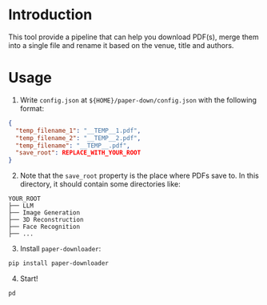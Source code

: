 # Introduction
This tool provide a pipeline that can help you download PDF(s), merge them into a single file and rename it based on the venue, title and authors.

# Usage
1. Write `config.json` at `${HOME}/paper-down/config.json` with the following format:

```json
{
  "temp_filename_1": "__TEMP__1.pdf",
  "temp_filename_2": "__TEMP__2.pdf",
  "temp_filename": "__TEMP__.pdf",
  "save_root": REPLACE_WITH_YOUR_ROOT
}
```

2. Note that the `save_root` property is the place where PDFs save to.
In this directory, it should contain some directories like:
```plaintext
YOUR_ROOT
├── LLM
├── Image Generation 
├── 3D Reconstruction
├── Face Recognition
├── ...
```

3. Install `paper-downloader`:

```bash
pip install paper-downloader
```

4. Start!

```bash
pd
```